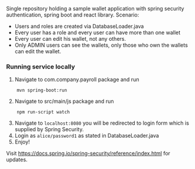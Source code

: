 Single repository holding a sample wallet application with spring security authentication, spring boot and react library.
Scenario: 
- Users and roles are created via DatabaseLoader.java
- Every user has a role and every user can have more than one wallet
- Every user can edit his wallet, not any others.
- Only ADMIN users can see the wallets, only those who own the wallets can edit the wallet.

### Running service locally

1. Navigate to com.company.payroll package and run
```
    mvn spring-boot:run
```
2. Navigate to src/main/js package and run
```
    npm run-script watch
```
3. Navigate to `localhost:8080` you will be redirected to login form which is supplied by Spring Security.
4. Login as `alice/password1` as stated in DatabaseLoader.java
5. Enjoy!

Visit https://docs.spring.io/spring-security/reference/index.html for updates.
